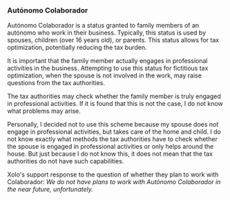### Autónomo Colaborador

Autónomo Colaborador is a status granted to family members of an autónomo who work in their business. Typically, this
status is used by spouses, children (over 16 years old), or parents. This status allows for tax optimization,
potentially reducing the tax burden.

It is important that the family member actually engages in professional activities in the business. Attempting to use
this status for fictitious tax optimization, when the spouse is not involved in the work, may raise questions from the
tax authorities.

The tax authorities may check whether the family member is truly engaged in professional activities. If it is found that
this is not the case, I do not know what problems may arise.

Personally, I decided not to use this scheme because my spouse does not engage in professional activities, but takes
care of the home and child. I do not know exactly what methods the tax authorities have to check whether the spouse is
engaged in professional activities or only helps around the house. But just because I do not know this, it does not mean
that the tax authorities do not have such capabilities.

Xolo's support response to the question of whether they plan to work with Colaborador: _We do not have plans to work
with Autónomo Colaborador in the near future, unfortunately._
